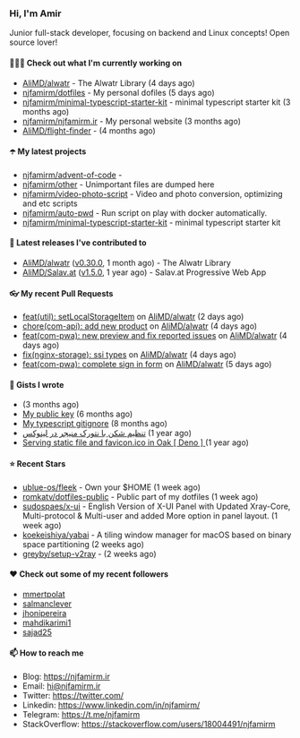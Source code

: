 ### Hi, I'm Amir

Junior full-stack developer, focusing on backend and Linux concepts!
Open source lover!

#### 👨🏻‍💻 Check out what I'm currently working on

- [AliMD/alwatr](https://github.com/AliMD/alwatr) - The Alwatr Library (4 days ago)
- [njfamirm/dotfiles](https://github.com/njfamirm/dotfiles) - My personal dofiles (5 days ago)
- [njfamirm/minimal-typescript-starter-kit](https://github.com/njfamirm/minimal-typescript-starter-kit) - minimal typescript starter kit (3 months ago)
- [njfamirm/njfamirm.ir](https://github.com/njfamirm/njfamirm.ir) - My personal website (3 months ago)
- [AliMD/flight-finder](https://github.com/AliMD/flight-finder) -  (4 months ago)

#### ☂️ My latest projects

- [njfamirm/advent-of-code](https://github.com/njfamirm/advent-of-code) - 
- [njfamirm/other](https://github.com/njfamirm/other) - Unimportant files are dumped here
- [njfamirm/video-photo-script](https://github.com/njfamirm/video-photo-script) - Video and photo conversion, optimizing and etc scripts
- [njfamirm/auto-pwd](https://github.com/njfamirm/auto-pwd) - Run script on play with docker automatically.
- [njfamirm/minimal-typescript-starter-kit](https://github.com/njfamirm/minimal-typescript-starter-kit) - minimal typescript starter kit

#### 🎉 Latest releases I've contributed to

- [AliMD/alwatr](https://github.com/AliMD/alwatr) ([v0.30.0](https://github.com/AliMD/alwatr/releases/tag/v0.30.0), 1 month ago) - The Alwatr Library
- [AliMD/Salav.at](https://github.com/AliMD/Salav.at) ([v1.5.0](https://github.com/AliMD/Salav.at/releases/tag/v1.5.0), 1 year ago) - Salav.at Progressive Web App

#### 👓 My recent Pull Requests

- [feat(util): setLocalStorageItem](https://github.com/AliMD/alwatr/pull/1092) on [AliMD/alwatr](https://github.com/AliMD/alwatr) (2 days ago)
- [chore(com-api): add new product](https://github.com/AliMD/alwatr/pull/1085) on [AliMD/alwatr](https://github.com/AliMD/alwatr) (4 days ago)
- [feat(com-pwa): new preview and fix reported issues](https://github.com/AliMD/alwatr/pull/1081) on [AliMD/alwatr](https://github.com/AliMD/alwatr) (4 days ago)
- [fix(nginx-storage): ssi types](https://github.com/AliMD/alwatr/pull/1080) on [AliMD/alwatr](https://github.com/AliMD/alwatr) (4 days ago)
- [feat(com-pwa): complete sign in form](https://github.com/AliMD/alwatr/pull/1077) on [AliMD/alwatr](https://github.com/AliMD/alwatr) (5 days ago)

#### 📓 Gists I wrote

- [](https://gist.github.com/022d07ecd84e69ad31ef0bcd32d86b59) (3 months ago)
- [My public key](https://gist.github.com/879f720c9ca74a0934ce571b7285ed34) (6 months ago)
- [My typescript gitignore](https://gist.github.com/6a40b1912daab3f91a02a7b53f3f76c3) (8 months ago)
- [تنظیم شکن با نتورک منیجر در لینوکس](https://gist.github.com/cc40c344e89bdcdf77085cbf1fc05162) (1 year ago)
- [Serving static file and favicon.ico in Oak [ Deno ] ](https://gist.github.com/9bcaca2b6a672e729c099193b4aafe9f) (1 year ago)

#### ⭐ Recent Stars

- [ublue-os/fleek](https://github.com/ublue-os/fleek) - Own your $HOME (1 week ago)
- [romkatv/dotfiles-public](https://github.com/romkatv/dotfiles-public) - Public part of my dotfiles (1 week ago)
- [sudospaes/x-ui](https://github.com/sudospaes/x-ui) - English Version of X-UI Panel with Updated Xray-Core, Multi-protocol &amp; Multi-user and added More option in panel layout. (1 week ago)
- [koekeishiya/yabai](https://github.com/koekeishiya/yabai) - A tiling window manager for macOS based on binary space partitioning (2 weeks ago)
- [greyby/setup-v2ray](https://github.com/greyby/setup-v2ray) -  (2 weeks ago)

#### ♥️ Check out some of my recent followers

- [mmertpolat](https://github.com/mmertpolat)
- [salmanclever](https://github.com/salmanclever)
- [jhonipereira](https://github.com/jhonipereira)
- [mahdikarimi1](https://github.com/mahdikarimi1)
- [sajad25](https://github.com/sajad25)

#### 📫 How to reach me

- Blog: https://njfamirm.ir
- Email: hi@njfamirm.ir
- Twitter: https://twitter.com/
- Linkedin: https://www.linkedin.com/in/njfamirm/
- Telegram: https://t.me/njfamirm
- StackOverflow: https://stackoverflow.com/users/18004491/njfamirm

